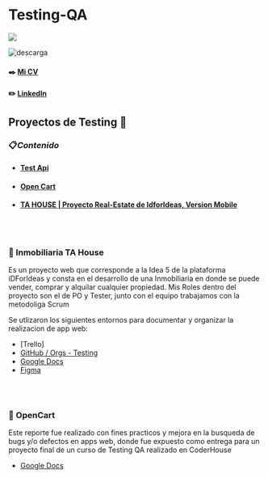 <h1 align="left">Testing-QA</h3>

<p align="left">
  <a href="https://skillicons.dev">
    <img src="https://skillicons.dev/icons?i=html,js,css,mysql,react,vscode,figma,docker,selenium" />
  </a>
</p>


![descarga](https://user-images.githubusercontent.com/86979361/187540414-5f58deaa-2201-456a-b358-d3d37be24dfb.jpg)

#### ✒️ [Mi CV](./Docs/Maximiliano%20Barbosa.pdf)

#### ✏️ [LinkedIn](https://www.linkedin.com/in/maxi-barbosa/)

## Proyectos de Testing 📒

### 📋<em>Contenido</em>
- #### [Test Api](./Docs/Apimon_MaximilianoBarbosa.pdf)
- #### [Open Cart](https://demo.opencart.com/index.php?route=common/home&language=en-gb) 
- #### [TA HOUSE | Proyecto Real-Estate de IdforIdeas, Version Mobile](https://tahouse-casa.github.io/tahouse-testing/cypress/downloads/inicio.html)
<br/>
<br/>

<h3 align="left">🔹 Inmobiliaria TA House</h3>
Es un proyecto web que corresponde a la Idea 5 de la plataforma iDForIdeas y consta en el desarrollo de una Inmobiliaria en donde se puede vender, comprar y alquilar cualquier propiedad. Mis Roles dentro del proyecto son el de PO y Tester, junto con el equipo trabajamos con la metodoliga Scrum

Se utlizaron los siguientes entornos para documentar y organizar la realizacion de app web:
<br/> 

- [Trello]
- [GitHub / Orgs - Testing](https://github.com/tahouse-casa/tahouse-testing.git)
- [Google Docs](https://docs.google.com/document/d/1dUFPsR8bqabMhBHuJoDZJEjY0QTFLXMIijpkcEeTWhU/edit)
- [Figma](https://www.figma.com/file/XTdPPJZFzEO9vrJkXYoMNz/TaHouse---Proyecto-Inmobiliario?node-id=705%3A55&t=lP6f8Xa103E0LsL4-1)
<br/>
<br/>

<h3 align="left">🔹 OpenCart</h3>
Este reporte fue realizado con fines practicos y mejora en la busqueda de bugs y/o defectos en apps web, donde fue expuesto como entrega para un proyecto final de un curso de Testing QA realizado en CoderHouse
<br/>

- [Google Docs](https://docs.google.com/document/d/1wHuhAc_iFKuRAs7inDK3Yd8zvfQRqdvXMmIfyyX36bo/edit)
<br/>   
